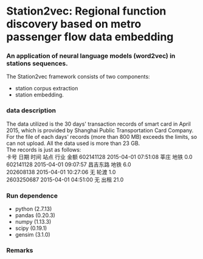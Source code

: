 # Station2vec: Regional function discovery based on metro passenger flow data embedding
### An application of neural language models (word2vec) in stations sequences.
The Station2vec framework consists of two components: 
* station corpus extraction
* station embedding.<br>
### data description
The data utilized is the 30 days' transaction records of smart card in April 2015, which is provided by Shanghai Public Transportation Card Company. For the file of each days' records (more than 800 MB) exceeds the limits, so can not upload. All the data used is more than 23 GB.<br>
The records is just as follows:<br>
卡号	日期	时间	站点	行业	金额
602141128	2015-04-01	07:51:08	莘庄	地铁	0.0<br>
602141128	2015-04-01	09:07:57	昌吉东路	地铁	6.0<br>
202608138	2015-04-01	10:27:06	无	轮渡	1.0<br>
2603250687	2015-04-01	04:51:00	无	出租	21.0<br>
### Run dependence
* python (2.7.13)
* pandas (0.20.3)
* numpy (1.13.3)
* scipy (0.19.1)
* gensim (3.1.0)
### Remarks


